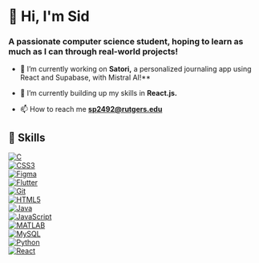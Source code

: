 <h1 align="left">👋 Hi, I'm Sid</h1>
<h3 align="left">A passionate computer science student, hoping to learn as much as I can through real-world projects!</h3>

-  🧠 I’m currently working on **Satori,** a personalized journaling app using React and Supabase, with Mistral AI!**

- 🌱 I’m currently building up my skills in **React.js.**

- 📫 How to reach me **sp2492@rutgers.edu**

## 🔧 Skills

[![C](https://img.shields.io/badge/C-00599C?style=for-the-badge&logo=c&logoColor=white)](https://isocpp.org/)  
[![CSS3](https://img.shields.io/badge/CSS3-1572B6?style=for-the-badge&logo=css3&logoColor=white)](https://developer.mozilla.org/en-US/docs/Web/CSS)  
[![Figma](https://img.shields.io/badge/Figma-F24E1E?style=for-the-badge&logo=figma&logoColor=white)](https://www.figma.com/)  
[![Flutter](https://img.shields.io/badge/Flutter-02569B?style=for-the-badge&logo=flutter&logoColor=white)](https://flutter.dev/)  
[![Git](https://img.shields.io/badge/Git-F05032?style=for-the-badge&logo=git&logoColor=white)](https://git-scm.com/)  
[![HTML5](https://img.shields.io/badge/HTML5-E34F26?style=for-the-badge&logo=html5&logoColor=white)](https://developer.mozilla.org/en-US/docs/Web/HTML)  
[![Java](https://img.shields.io/badge/Java-007396?style=for-the-badge&logo=java&logoColor=white)](https://www.java.com/)  
[![JavaScript](https://img.shields.io/badge/JavaScript-F7DF1E?style=for-the-badge&logo=javascript&logoColor=black)](https://developer.mozilla.org/en-US/docs/Web/JavaScript)  
[![MATLAB](https://img.shields.io/badge/MATLAB-000000?style=for-the-badge&logo=matlab&logoColor=white)](https://www.mathworks.com/products/matlab.html)  
[![MySQL](https://img.shields.io/badge/MySQL-4479A1?style=for-the-badge&logo=mysql&logoColor=white)](https://www.mysql.com/)  
[![Python](https://img.shields.io/badge/Python-3776AB?style=for-the-badge&logo=python&logoColor=white)](https://www.python.org/)  
[![React](https://img.shields.io/badge/React-20232A?style=for-the-badge&logo=react&logoColor=61DAFB)](https://reactjs.org/)


